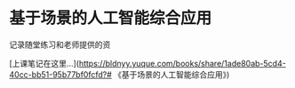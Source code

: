 # 基于场景的人工智能综合应用

记录随堂练习和老师提供的资

[上课笔记在这里...](https://bldnyy.yuque.com/books/share/1ade80ab-5cd4-40cc-bb51-95b77bf0fcfd?# 《基于场景的人工智能综合应用》)
